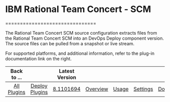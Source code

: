 # IBM Rational Team Concert - SCM
===============================

The Rational Team Concert SCM source configuration extracts files from the Rational Team Concert SCM into an DevOps Deploy component version. The source files can be pulled from a snapshot or live stream.

For supported platforms, and additional information, refer to the plug-in documentation link on the right.


|Back to ...||Latest Version|||||
| :---: | :---: | :---: | :---: | :---: | :---: | :---: |
|[All Plugins](../../index.md)|[Deploy Plugins](../README.md)|[8.1101694](https://raw.githubusercontent.com/UrbanCode/IBM-UCD-PLUGINS/main/files/air-plugin-RTC-scm/air-plugin-RTC-scm-8.1101694.zip)|[Overview](overview.md)|[Usage](usage.md)|[Settings](settings.md)|[Downloads](downloads.md)|
